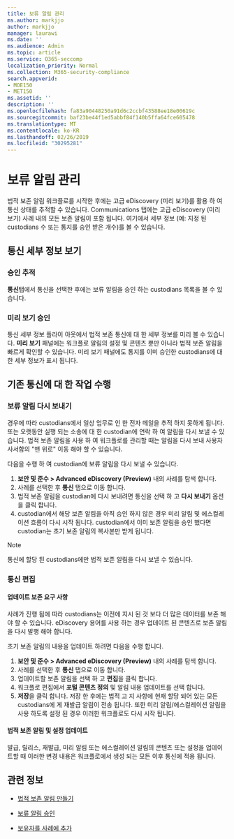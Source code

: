 ```yaml
---
title: 보류 알림 관리
ms.author: markjjo
author: markjjo
manager: laurawi
ms.date: ''
ms.audience: Admin
ms.topic: article
ms.service: O365-seccomp
localization_priority: Normal
ms.collection: M365-security-compliance
search.appverid:
- MOE150
- MET150
ms.assetid: ''
description: ''
ms.openlocfilehash: fa83a90448250a91d6c2ccbf43588ee18e00619c
ms.sourcegitcommit: baf23be44f1ed5abbf84f140b5ffa64fce605478
ms.translationtype: MT
ms.contentlocale: ko-KR
ms.lasthandoff: 02/26/2019
ms.locfileid: "30295281"
---
```

# <a name="manage-hold-notifications"></a>보류 알림 관리

법적 보존 알림 워크플로를 시작한 후에는 고급 eDiscovery (미리 보기)를 활용 하 여 통신 상태를 추적할 수 있습니다. Communications 탭에는 고급 eDiscovery (미리 보기) 사례 내의 모든 보존 알림이 포함 됩니다. 여기에서 세부 정보 (예: 지정 된 custodians 수 또는 통지를 승인 받은 개수)를 볼 수 있습니다.

## <a name="view-communication-details"></a>통신 세부 정보 보기

### <a name="track-acknowledgements"></a>승인 추적

**통신**탭에서 통신을 선택한 후에는 보류 알림을 승인 하는 custodians 목록을 볼 수 있습니다. 

### <a name="preview-acknowledgements"></a>미리 보기 승인

통신 세부 정보 플라이 아웃에서 법적 보존 통신에 대 한 세부 정보를 미리 볼 수 있습니다. **미리 보기** 패널에는 워크플로 알림의 설정 및 콘텐츠 뿐만 아니라 법적 보존 알림을 빠르게 확인할 수 있습니다. 미리 보기 패널에도 통지를 이미 승인한 custodians에 대 한 세부 정보가 표시 됩니다.

## <a name="taking-action-on-existing-communications"></a>기존 통신에 대 한 작업 수행

### <a name="re-send-a-hold-notice"></a>보류 알림 다시 보내기

경우에 따라 custodians에서 일상 업무로 인 한 전자 메일을 추적 하지 못하게 됩니다. 또는 오랫동안 실행 되는 소송에 대 한 custodian에 연락 하 여 알림을 다시 보낼 수 있습니다. 법적 보존 알림을 사용 하 여 워크플로를 관리할 때는 알림을 다시 보내 사용자 사서함의 "맨 위로" 이동 해야 할 수 있습니다.

다음을 수행 하 여 custodian에 보류 알림을 다시 보낼 수 있습니다.
1. **보안 및 준수 > Advanced eDiscovery (Preview)** 내의 사례를 탐색 합니다.
2. 사례를 선택한 후 **통신** 탭으로 이동 합니다.
3. 법적 보존 알림을 custodian에 다시 보내려면 통신을 선택 하 고 **다시 보내기** 옵션을 클릭 합니다.
4. custodian에서 해당 보존 알림을 아직 승인 하지 않은 경우 미리 알림 및 에스컬레이션 흐름이 다시 시작 됩니다. custodian에서 이미 보존 알림을 승인 했다면 custodian는 초기 보존 알림의 복사본만 받게 됩니다.

> [!NOTE]
> 통신에 할당 된 custodians에만 법적 보존 알림을 다시 보낼 수 있습니다. 

### <a name="edit-a-communication"></a>통신 편집

#### <a name="update-preservation-requirements"></a>업데이트 보존 요구 사항
  
사례가 진행 됨에 따라 custodians는 이전에 지시 된 것 보다 더 많은 데이터를 보존 해야 할 수 있습니다. eDiscovery 용어를 사용 하는 경우 업데이트 된 콘텐츠로 보존 알림을 다시 발행 해야 합니다.

초기 보존 알림의 내용을 업데이트 하려면 다음을 수행 합니다.

1. **보안 및 준수 > Advanced eDiscovery (Preview)** 내의 사례를 탐색 합니다.
2. 사례를 선택한 후 **통신** 탭으로 이동 합니다.
3. 업데이트할 보존 알림을 선택 하 고 **편집**을 클릭 합니다.
4. 워크플로 편집에서 **포털 콘텐츠 정의** 및 알림 내용 업데이트를 선택 합니다. 
5. **저장**을 클릭 합니다. 저장 한 후에는 법적 고 지 사항에 현재 할당 되어 있는 모든 custodians에 게 재발급 알림이 전송 됩니다. 또한 미리 알림/에스컬레이션 알림을 사용 하도록 설정 된 경우 이러한 워크플로도 다시 시작 됩니다. 


#### <a name="update-legal-hold-notifications-and-settings"></a>법적 보존 알림 및 설정 업데이트

발급, 릴리스, 재발급, 미리 알림 또는 에스컬레이션 알림의 콘텐츠 또는 설정을 업데이트할 때 이러한 변경 내용은 워크플로에서 생성 되는 모든 이후 통신에 적용 됩니다.

## <a name="related-information"></a>관련 정보 

- [법적 보존 알림 만들기](create-hold-notification.md)
    
- [보류 알림 승인](acknowledge-hold-notification.md)
    
- [보유자를 사례에 추가](add-custodians-to-case.md)